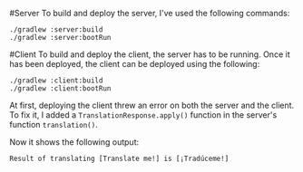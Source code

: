 #Server
To build and deploy the server, I've used the following commands:
```
./gradlew :server:build
./gradlew :server:bootRun
```

#Client
To build and deploy the client, the server has to be running. Once it has been deployed, the client can be deployed using the following:
```
./gradlew :client:build
./gradlew :client:bootRun
```
At first, deploying the client threw an error on both the server and the client. To fix it, I added a `TranslationResponse.apply()` function in the server's function `translation()`.

Now it shows the following output:
```
Result of translating [Translate me!] is [¡Tradúceme!]
```